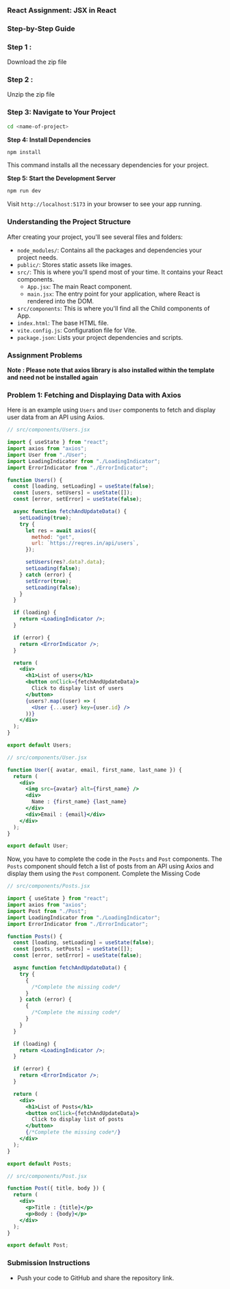 ### React Assignment: JSX in React

### Step-by-Step Guide

### Step 1 :

Download the zip file

### **Step 2** :

Unzip the zip file

### **Step 3: Navigate to Your Project**

```bash
cd <name-of-project>

```

**Step 4: Install Dependencies**

```bash
npm install

```

This command installs all the necessary dependencies for your project.

**Step 5: Start the Development Server**

```bash
npm run dev

```

Visit `http://localhost:5173` in your browser to see your app running.

### Understanding the Project Structure

After creating your project, you'll see several files and folders:

- `node_modules/`: Contains all the packages and dependencies your project needs.
- `public/`: Stores static assets like images.
- `src/`: This is where you'll spend most of your time. It contains your React components.
  - `App.jsx`: The main React component.
  - `main.jsx`: The entry point for your application, where React is rendered into the DOM.
- `src/components`: This is where you'll find all the Child components of App.
- `index.html`: The base HTML file.
- `vite.config.js`: Configuration file for Vite.
- `package.json`: Lists your project dependencies and scripts.

### Assignment Problems

**Note : Please note that axios library is also installed within the template and need not be installed again**

### Problem 1: Fetching and Displaying Data with Axios

Here is an example using `Users` and `User` components to fetch and display user data from an API using Axios.

```jsx
// src/components/Users.jsx

import { useState } from "react";
import axios from "axios";
import User from "./User";
import LoadingIndicator from "./LoadingIndicator";
import ErrorIndicator from "./ErrorIndicator";

function Users() {
  const [loading, setLoading] = useState(false);
  const [users, setUsers] = useState([]);
  const [error, setError] = useState(false);

  async function fetchAndUpdateData() {
    setLoading(true);
    try {
      let res = await axios({
        method: "get",
        url: `https://reqres.in/api/users`,
      });

      setUsers(res?.data?.data);
      setLoading(false);
    } catch (error) {
      setError(true);
      setLoading(false);
    }
  }

  if (loading) {
    return <LoadingIndicator />;
  }

  if (error) {
    return <ErrorIndicator />;
  }

  return (
    <div>
      <h1>List of users</h1>
      <button onClick={fetchAndUpdateData}>
        Click to display list of users
      </button>
      {users?.map((user) => (
        <User {...user} key={user.id} />
      ))}
    </div>
  );
}

export default Users;
```

```jsx
// src/components/User.jsx

function User({ avatar, email, first_name, last_name }) {
  return (
    <div>
      <img src={avatar} alt={first_name} />
      <div>
        Name : {first_name} {last_name}
      </div>
      <div>Email : {email}</div>
    </div>
  );
}

export default User;
```

Now, you have to complete the code in the `Posts` and `Post` components. The `Posts` component should fetch a list of posts from an API using Axios and display them using the `Post` component. Complete the Missing Code

```jsx
// src/components/Posts.jsx

import { useState } from "react";
import axios from "axios";
import Post from "./Post";
import LoadingIndicator from "./LoadingIndicator";
import ErrorIndicator from "./ErrorIndicator";

function Posts() {
  const [loading, setLoading] = useState(false);
  const [posts, setPosts] = useState([]);
  const [error, setError] = useState(false);

  async function fetchAndUpdateData() {
    try {
      {
        /*Complete the missing code*/
      }
    } catch (error) {
      {
        /*Complete the missing code*/
      }
    }
  }

  if (loading) {
    return <LoadingIndicator />;
  }

  if (error) {
    return <ErrorIndicator />;
  }

  return (
    <div>
      <h1>List of Posts</h1>
      <button onClick={fetchAndUpdateData}>
        Click to display list of posts
      </button>
      {/*Complete the missing code*/}
    </div>
  );
}

export default Posts;
```

```jsx
// src/components/Post.jsx

function Post({ title, body }) {
  return (
    <div>
      <p>Title : {title}</p>
      <p>Body : {body}</p>
    </div>
  );
}

export default Post;
```

### Submission Instructions

- Push your code to GitHub and share the repository link.
